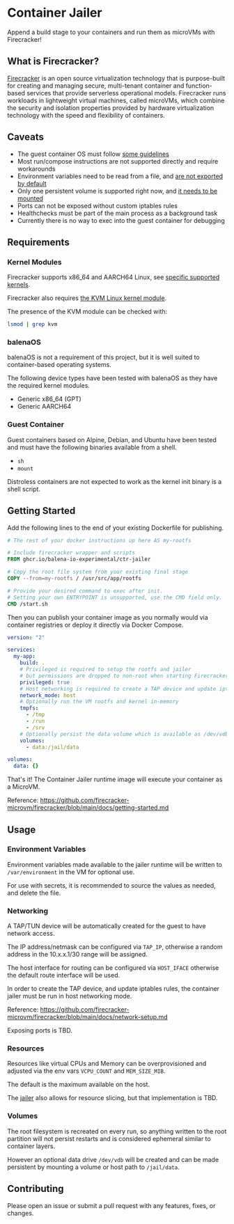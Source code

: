 # Container Jailer

Append a build stage to your containers and run them as microVMs with Firecracker!

## What is Firecracker?

[Firecracker](https://firecracker-microvm.github.io/) is an open source virtualization technology that is purpose-built for creating and managing secure, multi-tenant container and function-based services that provide serverless operational models. Firecracker runs workloads in lightweight virtual machines, called microVMs, which combine the security and isolation properties provided by hardware virtualization technology with the speed and flexibility of containers.

## Caveats

- The guest container OS must follow [some guidelines](#guest-container)
- Most run/compose instructions are not supported directly and require workarounds
- Environment variables need to be read from a file, and [are not exported by default](#environment-variables)
- Only one persistent volume is supported right now, and [it needs to be mounted](volumes)
- Ports can not be exposed without custom iptables rules
- Healthchecks must be part of the main process as a background task
- Currently there is no way to exec into the guest container for debugging

## Requirements

### Kernel Modules

Firecracker supports x86_64 and AARCH64 Linux, see [specific supported kernels](https://github.com/firecracker-microvm/firecracker/blob/main/docs/kernel-policy.md).

Firecracker also requires [the KVM Linux kernel module](https://www.linux-kvm.org/).

The presence of the KVM module can be checked with:

```bash
lsmod | grep kvm
```

### balenaOS

balenaOS is not a requirement of this project, but it is well suited to container-based operating systems.

The following device types have been tested with balenaOS as they have the required kernel modules.

- Generic x86_64 (GPT)
- Generic AARCH64

### Guest Container

Guest containers based on Alpine, Debian, and Ubuntu have been tested and must have the following binaries
available from a shell.

- `sh`
- `mount`

Distroless containers are not expected to work as the kernel init binary is a shell script.

## Getting Started

Add the following lines to the end of your existing Dockerfile for publishing.

```Dockerfile
# The rest of your docker instructions up here AS my-rootfs

# Include firecracker wrapper and scripts
FROM ghcr.io/balena-io-experimental/ctr-jailer

# Copy the root file system from your existing final stage
COPY --from=my-rootfs / /usr/src/app/rootfs

# Provide your desired command to exec after init.
# Setting your own ENTRYPOINT is unsupported, use the CMD field only.
CMD /start.sh
```

Then you can publish your container image as you normally would via container registries
or deploy it directly via Docker Compose.

```yml
version: "2"

services:
  my-app:
    build: .
    # Privileged is required to setup the rootfs and jailer
    # but permissions are dropped to non-root when starting Firecracker
    privileged: true
    # Host networking is required to create a TAP device and update iptables
    network_mode: host
    # Optionally run the VM rootfs and kernel in-memory
    tmpfs:
      - /tmp
      - /run
      - /srv
    # Optionally persist the data volume which is available as /dev/vdb in the VM
    volumes:
      - data:/jail/data

volumes:
  data: {}
```

That's it! The Container Jailer runtime image will execute your container as a MicroVM.

Reference: <https://github.com/firecracker-microvm/firecracker/blob/main/docs/getting-started.md>

## Usage

### Environment Variables

Environment variables made available to the jailer runtime will be written to `/var/environment` in
the VM for optional use.

For use with secrets, it is recommended to source the values as needed, and delete the file.

### Networking

A TAP/TUN device will be automatically created for the guest to have network access.

The IP address/netmask can be configured via `TAP_IP`, otherwise a random address in the 10.x.x.1/30 range will be assigned.

The host interface for routing can be configured via `HOST_IFACE` otherwise the default route interface will be used.

In order to create the TAP device, and update iptables rules, the container jailer must be run in host networking mode.

Reference: <https://github.com/firecracker-microvm/firecracker/blob/main/docs/network-setup.md>

Exposing ports is TBD.

### Resources

Resources like virtual CPUs and Memory can be overprovisioned and adjusted via the env vars `VCPU_COUNT` and `MEM_SIZE_MIB`.

The default is the maximum available on the host.

The [jailer](https://github.com/firecracker-microvm/firecracker/blob/main/docs/jailer.md) also allows for resource slicing, but that implementation is TBD.

### Volumes

The root filesystem is recreated on every run, so anything written to the root partition will not persist restarts and
is considered ephemeral similar to container layers.

However an optional data drive `/dev/vdb` will be created and can be made persistent by mounting a volume
or host path to `/jail/data`.

## Contributing

Please open an issue or submit a pull request with any features, fixes, or changes.
